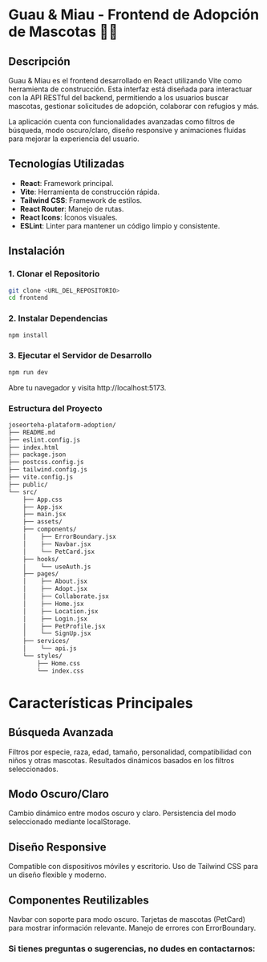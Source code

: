 # Guau & Miau - Frontend de Adopción de Mascotas 🐶🐱

## Descripción
Guau & Miau es el frontend desarrollado en React utilizando Vite como herramienta de construcción. Esta interfaz está diseñada para interactuar con la API RESTful del backend, permitiendo a los usuarios buscar mascotas, gestionar solicitudes de adopción, colaborar con refugios y más.

La aplicación cuenta con funcionalidades avanzadas como filtros de búsqueda, modo oscuro/claro, diseño responsive y animaciones fluidas para mejorar la experiencia del usuario.

## Tecnologías Utilizadas
- **React**: Framework principal.
- **Vite**: Herramienta de construcción rápida.
- **Tailwind CSS**: Framework de estilos.
- **React Router**: Manejo de rutas.
- **React Icons**: Íconos visuales.
- **ESLint**: Linter para mantener un código limpio y consistente.

## Instalación

### 1. Clonar el Repositorio
```bash
git clone <URL_DEL_REPOSITORIO>
cd frontend     
```
### 2. Instalar Dependencias
```bash
npm install
```
### 3. Ejecutar el Servidor de Desarrollo
```bash
npm run dev
```
Abre tu navegador y visita http://localhost:5173.

### Estructura del Proyecto
```bash
joseorteha-plataform-adoption/
├── README.md
├── eslint.config.js
├── index.html
├── package.json
├── postcss.config.js
├── tailwind.config.js
├── vite.config.js
├── public/
└── src/
    ├── App.css
    ├── App.jsx
    ├── main.jsx
    ├── assets/
    ├── components/
    │    ├── ErrorBoundary.jsx
    │    ├── Navbar.jsx
    │    └── PetCard.jsx
    ├── hooks/
    │    └── useAuth.js
    ├── pages/
    │    ├── About.jsx
    │    ├── Adopt.jsx
    │    ├── Collaborate.jsx
    │    ├── Home.jsx
    │    ├── Location.jsx
    │    ├── Login.jsx
    │    ├── PetProfile.jsx
    │    └── SignUp.jsx
    ├── services/
    │    └── api.js
    └── styles/
        ├── Home.css
        └── index.css
```

# Características Principales
## Búsqueda Avanzada
  Filtros por especie, raza, edad, tamaño, personalidad, compatibilidad con niños y otras mascotas.
  Resultados dinámicos basados en los filtros seleccionados.
    
## Modo Oscuro/Claro
  Cambio dinámico entre modos oscuro y claro.
  Persistencia del modo seleccionado mediante localStorage.
## Diseño Responsive
  Compatible con dispositivos móviles y escritorio.
  Uso de Tailwind CSS para un diseño flexible y moderno.
## Componentes Reutilizables
  Navbar con soporte para modo oscuro.
  Tarjetas de mascotas (PetCard) para mostrar información relevante.
  Manejo de errores con ErrorBoundary.
### Si tienes preguntas o sugerencias, no dudes en contactarnos:



